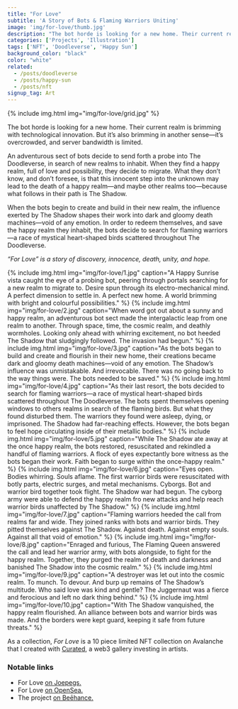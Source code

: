 ```yaml
---
title: "For Love"
subtitle: 'A Story of Bots & Flaming Warriors Uniting'
image: 'img/for-love/thumb.jpg'
description: "The bot horde is looking for a new home. Their current realm is brimming with technological innovation. But it’s also brimming in another sense—it’s overcrowded, and server bandwidth is limited. For Love” is a story of discovery, innocence, death, unity, and hope."
categories: ['Projects', 'Illustration']
tags: ['NFT', 'Doodleverse', 'Happy Sun']
background_color: "black"
color: "white"
related:
  - /posts/doodleverse
  - /posts/happy-sun
  - /posts/nft
signup_tag: Art
---
```

{% include img.html img="img/for-love/grid.jpg" %}

The bot horde is looking for a new home. Their current realm is brimming with technological innovation. But it’s also brimming in another sense—it’s overcrowded, and server bandwidth is limited.

An adventurous sect of bots decide to send forth a probe into The Doodleverse, in search of new realms to inhabit. When they find a happy realm, full of love and possibility, they decide to migrate. What they don’t know, and don’t foresee, is that this innocent step into the unknown may lead to the death of a happy realm—and maybe other realms too—because what follows in their path is The Shadow.

When the bots begin to create and build in their new realm, the influence exerted by The Shadow shapes their work into dark and gloomy death machines—void of any emotion.
In order to redeem themselves, and save the happy realm they inhabit, the bots decide to search for flaming warriors—a race of mystical heart-shaped birds scattered throughout The Doodleverse.

*“For Love” is a story of discovery, innocence, death, unity, and hope.*

{% include img.html img="img/for-love/1.jpg" caption="A Happy Sunrise vista caught the eye of a probing bot, peering through portals searching for a new realm to migrate to. Desire spun through its electro-mechanical mind. A perfect dimension to settle in. A perfect new home. A world brimming with bright and colourful possibilities." %}
{% include img.html img="img/for-love/2.jpg" caption="When word got out about a sunny and happy realm, an adventurous bot sect made the intergalactic leap from one realm to another. Through space, time, the cosmic realm, and deathly wormholes. Looking only ahead with whirring excitement, no bot heeded The Shadow that sludgingly followed. The invasion had begun." %}
{% include img.html img="img/for-love/3.jpg" caption="As the bots began to build and create and flourish in their new home, their creations became dark and gloomy death machines—void of any emotion. The Shadow’s influence was unmistakable. And irrevocable. There was no going back to the way things were. The bots needed to be saved." %}
{% include img.html img="img/for-love/4.jpg" caption="As their last resort, the bots decided to search for flaming warriors—a race of mystical heart-shaped birds scattered throughout The Doodleverse. The bots spent themselves opening windows to others realms in search of the flaming birds. But what they found disturbed them. The warriors they found were asleep, dying, or imprisoned. The Shadow had far-reaching effects. However, the bots began to feel hope circulating inside of their metallic bodies." %}
{% include img.html img="img/for-love/5.jpg" caption="While The Shadow ate away at the once happy realm, the bots restored, resuscitated and rekindled a handful of flaming warriors. A flock of eyes expectantly bore witness as the bots began their work. Faith began to surge within the once-happy realm." %}
{% include img.html img="img/for-love/6.jpg" caption="Eyes open. Bodies whirring. Souls aflame. The first warrior birds were resuscitated with botly parts, electric surges, and metal mechanisms. Cyborgs. Bot and warrior bird together took flight. The Shadow war had begun. The cyborg army were able to defend the happy realm fro new attacks and help reach warrior birds unaffected by The Shadow." %}
{% include img.html img="img/for-love/7.jpg" caption="Flaming warriors heeded the call from realms far and wide. They joined ranks with bots and warrior birds. They pitted themselves against The Shadow. Against death. Against empty souls. Against all that void of emotion." %}
{% include img.html img="img/for-love/8.jpg" caption="Enraged and furious, The Flaming Queen answered the call and lead her warrior army, with bots alongside, to fight for the happy realm. Together, they purged the realm of death and darkness and banished The Shadow into the cosmic realm." %}
{% include img.html img="img/for-love/9.jpg" caption="A destroyer was let out into the cosmic realm. To munch. To devour. And burp up remains of The Shadow’s multitude. Who said love was kind and gentle? The Juggernaut was a fierce and ferocious and left no dark thing behind." %}
{% include img.html img="img/for-love/10.jpg" caption="With The Shadow vanquished, the happy realm flourished. An alliance between bots and warrior birds was made. And the borders were kept guard, keeping it safe from future threats." %}

As a collection, *For Love* is a 10 piece limited NFT collection on Avalanche that I created with [Curated](https://twitter.com/CURAT3DART), a web3 gallery investing in artists.

### Notable links
- For Love [on Joepegs.](https://joepegs.com/collections/avalanche/for-love)
- For Love [on OpenSea.](https://opensea.io/collection/for-love-avax)
- The project [on Beēhance.](https://www.behance.net/gallery/151999919/For-Love-A-Story-of-Bots-Flaming-Warriors-Uniting)
